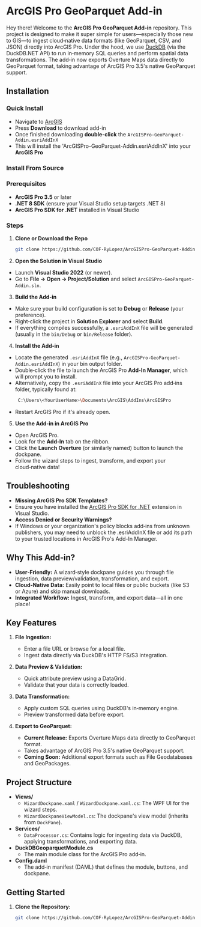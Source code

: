 ﻿# ArcGIS Pro GeoParquet Add‑in

Hey there! Welcome to the **ArcGIS Pro GeoParquet Add‑in** repository. This project is designed to make it super simple for users—especially those new to GIS—to ingest cloud‑native data formats (like GeoParquet, CSV, and JSON) directly into ArcGIS Pro. Under the hood, we use [DuckDB](https://duckdb.org/) (via the DuckDB.NET API) to run in‑memory SQL queries and perform spatial data transformations. The add‑in now exports Overture Maps data directly to GeoParquet format, taking advantage of ArcGIS Pro 3.5's native GeoParquet support.

## Installation

### Quick Install
- Navigate to [ArcGIS](https://cofgisonline.maps.arcgis.com/home/item.html?id=8293d1220b7848848ce316b4fa3263b5)
- Press **Download** to download add-in
- Once finished downloading **double-click** the `ArcGISPro-GeoParquet-Addin.esriAddInX`
- This will install the 'ArcGISPro-GeoParquet-Addin.esriAddInX' into your **ArcGIS Pro**

### Install From Source

### Prerequisites
- **ArcGIS Pro 3.5** or later  
- **.NET 8 SDK** (ensure your Visual Studio setup targets .NET 8)  
- **ArcGIS Pro SDK for .NET** installed in Visual Studio

### Steps

1. **Clone or Download the Repo**  
   ```bash
   git clone https://github.com/COF-RyLopez/ArcGISPro-GeoParquet-Addin.git
   ```
2. **Open the Solution in Visual Studio**
- Launch **Visual Studio 2022** (or newer).
- Go to **File → Open → Project/Solution** and select `ArcGISPro-GeoParquet-Addin.sln`.

3. **Build the Add‑in**
- Make sure your build configuration is set to **Debug** or **Release** (your preference).
- Right‑click the project in **Solution Explorer** and select **Build**.
- If everything compiles successfully, a `.esriAddInX` file will be generated (usually in the `bin/Debug` or `bin/Release` folder).

4. **Install the Add‑in**
- Locate the generated `.esriAddInX` file (e.g., `ArcGISPro-GeoParquet-Addin.esriAddInX`) in your bin output folder.
- Double‑click the file to launch the ArcGIS Pro **Add-In Manager**, which will prompt you to install.
- Alternatively, copy the `.esriAddInX` file into your ArcGIS Pro add‑ins folder, typically found at:
  ```bash
   C:\Users\<YourUserName>\Documents\ArcGIS\AddIns\ArcGISPro
  ```
- Restart ArcGIS Pro if it's already open.

5. **Use the Add‑in in ArcGIS Pro**

- Open ArcGIS Pro.
- Look for the **Add‑In** tab on the ribbon.
- Click the **Launch Overture** (or similarly named) button to launch the dockpane.
- Follow the wizard steps to ingest, transform, and export your cloud‑native data!

## Troubleshooting
- **Missing ArcGIS Pro SDK Templates?**
- Ensure you have installed the [ArcGIS Pro SDK for .NET](https://pro.arcgis.com/en/pro-app/latest/sdk/) extension in Visual Studio.
- **Access Denied or Security Warnings?**
- If Windows or your organization's policy blocks add‑ins from unknown publishers, you may need to unblock the .esriAddInX file or add its path to your trusted locations in ArcGIS Pro's Add-In Manager.

## Why This Add‑in?

- **User‑Friendly:** A wizard‑style dockpane guides you through file ingestion, data preview/validation, transformation, and export.
- **Cloud‑Native Data:** Easily point to local files or public buckets (like S3 or Azure) and skip manual downloads.
- **Integrated Workflow:** Ingest, transform, and export data—all in one place!

## Key Features

1. **File Ingestion:**  
   - Enter a file URL or browse for a local file.
   - Ingest data directly via DuckDB's HTTP FS/S3 integration.

2. **Data Preview & Validation:**  
   - Quick attribute preview using a DataGrid.
   - Validate that your data is correctly loaded.

3. **Data Transformation:**  
   - Apply custom SQL queries using DuckDB's in‑memory engine.
   - Preview transformed data before export.

4. **Export to GeoParquet:**  
   - **Current Release:** Exports Overture Maps data directly to GeoParquet format.
   - Takes advantage of ArcGIS Pro 3.5's native GeoParquet support.
   - **Coming Soon:** Additional export formats such as File Geodatabases and GeoPackages.

## Project Structure

- **Views/**  
  - `WizardDockpane.xaml` / `WizardDockpane.xaml.cs`: The WPF UI for the wizard steps.
  - `WizardDockpaneViewModel.cs`: The dockpane's view model (inherits from `DockPane`).
- **Services/**  
  - `DataProcessor.cs`: Contains logic for ingesting data via DuckDB, applying transformations, and exporting data.
- **DuckDBGeoparquetModule.cs**  
  - The main module class for the ArcGIS Pro add‑in.
- **Config.daml**  
  - The add‑in manifest (DAML) that defines the module, buttons, and dockpane.

## Getting Started

1. **Clone the Repository:**

   ```bash
   git clone https://github.com/COF-RyLopez/ArcGISPro-GeoParquet-Addin.git
